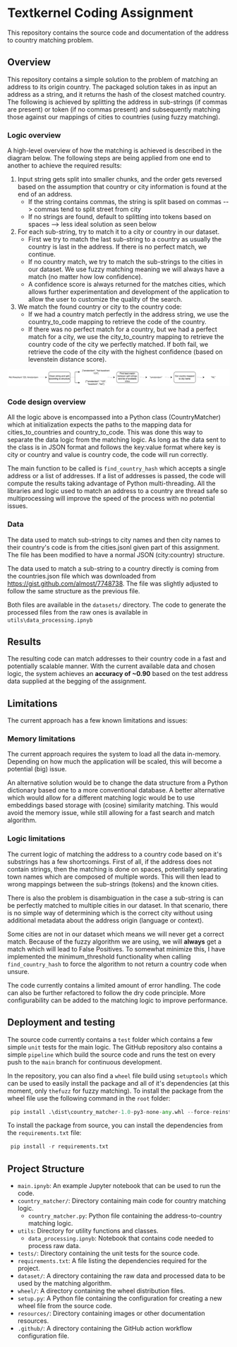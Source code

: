 # Textkernel Coding Assignment

This repository contains the source code and documentation of the address to country matching problem.

## Overview

This repository contains a simple solution to the problem of matching an address to its origin country. The packaged 
solution takes in as input an address as a string, and it returns the hash of the closest matched country. The following
is achieved by splitting the address in sub-strings (if commas are present) or token (if no commas present) and 
subsequently matching those against our mappings of cities to countries (using fuzzy matching).

### Logic overview

A high-level overview of how the matching is achieved is described in the diagram below. The following steps are being 
applied from one end to another to achieve the required results:

1. Input string gets split into smaller chunks, and the order gets reversed based on the assumption that country or city
information is found at the end of an address.
    - If the string contains commas, the string is split based on commas --> commas tend to split street from city
    - If no strings are found, default to splitting into tokens based on spaces --> less ideal solution as seen below
2. For each sub-string, try to match it to a city or country in our dataset.
   - First we try to match the last sub-string to a country as usually the country is last in the address. If there is 
   no perfect match, we continue.
   - If no country match, we try to match the sub-strings to the cities in our dataset. We use fuzzy matching meaning we
   will always have a match (no matter how low confidence).
   - A confidence score is always returned for the matches cities, which allows further experimentation and development
   of the application to allow the user to customize the quality of the search.
3. We match the found country or city to the country code:
   - If we had a country match perfectly in the address string, we use the country_to_code mapping to retrieve the code
   of the country.
   - If there was no perfect match for a country, but we had a perfect match for a city, we use the city_to_country 
   mapping to retrieve the country code of the city we perfectly matched. If both fail, we retrieve the code of the city
   with the highest confidence (based on levenstein distance score).

![Country matching flow](resources/flow.svg)

### Code design overview

All the logic above is encompassed into a Python class (CountryMatcher) which at initialization expects the paths to the
mapping data for cities_to_countries and country_to_code. This was done this way to separate the data logic from the
matching logic. As long as the data sent to the class is in JSON format and follows the key:value format where key is 
city or country and value is country code, the code will run correctly.

The main function to be called is `find_country_hash` which accepts a single address or a list of addresses. If a list 
of addresses is passed, the code will compute the results taking advantage of Python multi-threading. All the libraries 
and logic used to match an address to a country are thread safe so multiprocessing will improve the speed of the process
with no potential issues.

### Data

The data used to match sub-strings to city names and then city names to their country's code is from the cities.jsonl 
given part of this assignment. The file has been modified to have a normal JSON (city:country) structure.

The data used to match a sub-string to a country directly is coming from the countries.json file which was downloaded 
from https://gist.github.com/almost/7748738. The file was slightly adjusted to follow the same structure as the previous
file.

Both files are available in the `datasets/` directory. The code to generate the processed files from the raw ones is
available in `utils\data_processing.ipnyb`

## Results

The resulting code can match addresses to their country code in a fast and potentially scalable manner. With the current
available data and chosen logic, the system achieves an **accuracy of ~0.90** based on the test address data supplied
at the begging of the assignment.

## Limitations
The current approach has a few known limitations and issues:

### Memory limitations
The current approach requires the system to load all the data in-memory. Depending on how much the application will be
scaled, this will become a potential (big) issue.

An alternative solution would be to change the data structure from a Python dictionary based one to a more conventional 
database. A better alternative which would allow for a different matching logic would be to use embeddings based storage
with (cosine) similarity matching. This would avoid the memory issue, while still allowing for a fast search and match
algorithm.

### Logic limitations

The current logic of matching the address to a country code based on it's substrings has a few shortcomings. First of all,
if the address does not contain strings, then the matching is done on spaces, potentially separating town names which are
composed of multiple words. This will then lead to wrong mappings between the sub-strings (tokens) and the known cities.

There is also the problem is disambiguation in the case a sub-string is can be perfectly matched to multiple cities in our
dataset. In that scenario, there is no simple way of determining which is the correct city without using additional metadata
about the address origin (language or context).

Some cities are not in our dataset which means we will never get a correct match. Because of the fuzzy algorithm we are
using, we will **always** get a match which will lead to False Positives. To somewhat minimize this, I have implemented
the minimum_threshold functionality when calling `find_country_hash` to force the algorithm to not return a country code
when unsure.

The code currently contains a limited amount of error handling. The code can also be further refactored to follow the
dry code principle. More configurability can be added to the matching logic to improve performance.

## Deployment and testing

The source code currently contains a `test` folder which contains a few simple `unit` tests for the main logic. The 
GitHub repository also contains a simple `pipeline` which build the source code and runs the test on every push to the
`main` branch for continuous development.

In the repository, you can also find a `wheel` file build using `setuptools` which can be used to easily install the
package and all of it's dependencies (at this moment, only `thefuzz` for fuzzy matching). To install the package from
the wheel file use the following command in the `root` folder: 

```python
 pip install .\dist\country_matcher-1.0-py3-none-any.whl --force-reinstall
```
To install the package from source, you can install the dependencies from the `requirements.txt` file:

```python
 pip install -r requirements.txt
```

## Project Structure

- `main.ipnyb`: An example Jupyter notebook that can be used to run the code.
- `country_matcher/`: Directory containing main code for country matching logic.
  - `country_matcher.py`: Python file containing the address-to-country matching logic.
- `utils`: Directory for utility functions and classes.
  - `data_processing.ipnyb`: Notebook that contains code needed to process raw data.
- `tests/`: Directory containing the unit tests for the source code.
- `requirements.txt`: A file listing the dependencies required for the project.
- `dataset/`: A directory containing the raw data and processed data to be used by the matching algorithm.
- `wheel/`: A directory containing the wheel distribution files.
- `setup.py`: A Python file containing the configuration for creating a new wheel file from the source code.
- `resources/`: Directory containing images or other documentation resources.
- `.github/`: A directory containing the GitHub action workflow configuration file.